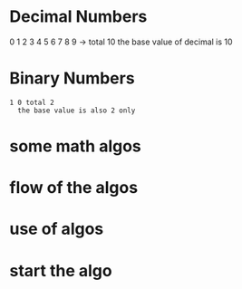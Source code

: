 # Decimal Numbers

0 1 2 3 4 5 6 7 8 9 -> total 10
   the base value of decimal is 10


# Binary Numbers
    1 0 total 2
      the base value is also 2 only
       
# some math algos
  



# flow of the algos



# use of algos


# start the algo